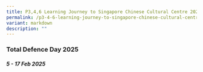 ```yaml
---
title: P3,4,6 Learning Journey to Singapore Chinese Cultural Centre 2025
permalink: /p3-4-6-learning-journey-to-singapore-chinese-cultural-centre-2025/
variant: markdown
description: ""
---
```

### **Total Defence Day 2025**

##### 5 - 17 Feb 2025 